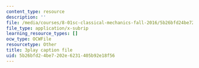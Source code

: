 ```yaml
---
content_type: resource
description: ''
file: /media/courses/8-01sc-classical-mechanics-fall-2016/5b26bfd24be7202e6231405b92e18f56_lufK0UlJ7aE.srt
file_type: application/x-subrip
learning_resource_types: []
ocw_type: OCWFile
resourcetype: Other
title: 3play caption file
uid: 5b26bfd2-4be7-202e-6231-405b92e18f56
---
```

